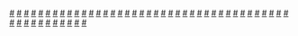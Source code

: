 <a href="https://houhuayuan.vip/%e7%94%b7%e6%9d%83%e5%b8%9d%e5%9b%bd%e9%87%8c%e7%9a%84%e5%a5%b3%e4%ba%ba">#</a>   <a href="https://houhuayuan.vip/%e4%b8%9d%e9%ad%94%e5%a5%b3-%e5%bd%92%e6%9d%a5%e7%9a%84%e8%af%b1%e6%83%91">#</a>   <a href="https://houhuayuan.vip/%e9%ad%85%e9%ad%94">#</a>   <a href="https://houhuayuan.vip/%e5%8f%98%e8%ba%ab%e7%b2%be%e6%b6%b2%e4%be%bf%e5%99%a8">#</a>   <a href="https://houhuayuan.vip/%e7%a6%81%e6%96%ad%e5%8f%8c%e7%94%9f%e5%a7%90%e5%bc%9f-%e7%ac%ac%e4%ba%8c%e7%ab%a0">#</a>   <a href="https://houhuayuan.vip/%e5%a6%96%e7%9a%87%e7%9a%84%e6%98%9f%e7%a9%ba%e5%b8%9d%e5%9b%bd-%e7%ac%ac%e4%b8%80%ef%bc%8c%e4%ba%8c%e7%ab%a0">#</a>   <a href="https://houhuayuan.vip/%e7%a6%81%e6%96%ad%e5%8f%8c%e7%94%9f%e5%a7%90%e5%bc%9f">#</a>   <a href="https://houhuayuan.vip/%e5%85%a8%e8%83%bd%e6%94%b9%e9%80%a0%e5%85%ac%e5%8f%b8-%e7%ac%ac%e4%ba%8c%e7%ab%a0">#</a>   <a href="https://houhuayuan.vip/%e5%85%a8%e8%83%bd%e6%94%b9%e9%80%a0%e5%85%ac%e5%8f%b8">#</a>   <a href="https://houhuayuan.vip/%e6%85%88%e5%96%84%e4%be%bf%e6%9c%8d%e6%97%a5">#</a>   <a href="https://houhuayuan.vip/%e5%a5%b3%e7%94%b7%e4%ba%ba">#</a>   <a href="https://houhuayuan.vip/%e6%b7%ab%e4%b9%8b%e4%bd%93">#</a>   <a href="https://houhuayuan.vip/%e4%ba%ba%e5%a6%96%e5%ae%89%e5%a6%ae%e7%9a%84%e7%a7%98%e5%af%86%e7%94%9f%e6%b4%bb">#</a>   <a href="https://houhuayuan.vip/2100-%e7%ac%ac%e4%ba%8c%e7%ab%a0">#</a>   <a href="https://houhuayuan.vip/2100-%e7%ac%ac%e4%b8%80%e7%ab%a0">#</a>   <a href="https://houhuayuan.vip/%e4%bc%aa%e5%a8%98%e8%b0%83%e6%95%99%e5%ad%a6%e9%99%a2-%e7%ac%ac%e4%ba%8c%e7%ab%a0">#</a>   <a href="https://houhuayuan.vip/%e6%94%b9%e9%80%a0%e5%b8%88">#</a>   <a href="https://houhuayuan.vip/%e5%85%83%e5%b8%85%e7%9a%84%e5%8f%98%e8%ba%ab%e9%a3%8e%e6%b3%a2">#</a>   <a href="https://houhuayuan.vip/%e9%ad%94%e8%99%ab%e5%87%8c%e8%be%b1">#</a>   <a href="https://houhuayuan.vip/%e4%bc%aa%e5%a8%98%e8%b0%83%e6%95%99%e5%ad%a6%e9%99%a2-%e7%ac%ac%e4%b8%80%e7%ab%a0">#</a>   <a href="https://houhuayuan.vip/%e6%af%8d%e5%85%bd-17-40">#</a>   <a href="https://houhuayuan.vip/%e9%aa%97%e5%b1%80%ef%bc%88%e4%b8%8b%ef%bc%89">#</a>   <a href="https://houhuayuan.vip/%e9%aa%97%e5%b1%80%ef%bc%88%e4%b8%8a%ef%bc%89">#</a>   <a href="https://houhuayuan.vip/%e6%af%8d%e5%85%bd">#</a>   <a href="https://houhuayuan.vip/%e6%ac%a7%e5%b0%bc%e5%b8%8c%e7%91%9e%e4%ba%9a-%e8%a7%92%e8%89%b2%e5%88%9b%e5%bb%ba%e7%af%87">#</a>   <a href="https://houhuayuan.vip/%e5%8d%a7%e5%9c%a8%e4%bd%a0%e5%ba%8a%e5%ba%95">#</a>   <a href="https://houhuayuan.vip/%e7%a5%9e%e7%a7%98%e5%86%85%e8%a3%a4">#</a>   <a href="https://houhuayuan.vip/%e5%a1%9a%e9%ac%bc%e8%a2%b6-13-14">#</a>   <a href="https://houhuayuan.vip/%e5%a1%9a%e9%ac%bc%e8%a2%b6">#</a>   <a href="https://houhuayuan.vip/%e5%ae%9e%e9%aa%8c%e5%ae%a4%e9%87%8c%e7%9a%84%e9%bb%91%e7%8c%ab">#</a>   <a href="https://houhuayuan.vip/%e7%a5%9e%e5%a5%87%e5%ae%9e%e9%aa%8c%e5%ae%a4">#</a>   <a href="https://houhuayuan.vip/%e4%ba%a7%e5%8d%b5%e6%88%98%e5%a3%ab%ef%bd%9e%e4%bc%98%e9%87%8c%e7%88%b1%e7%9a%84%e9%80%86%e8%a2%ad">#</a>   <a href="https://houhuayuan.vip/%e7%9c%9f%e2%80%a7%e6%b7%ab%e9%ad%94%e4%bf%ae%e5%a5%b3%e4%bc%a0">#</a>   <a href="https://houhuayuan.vip/%e6%89%b6%e5%a5%b9%e5%90%b8%e8%a1%80%e9%ac%bc%e4%bc%a0%e8%af%b4">#</a>   <a href="https://houhuayuan.vip/%e9%bb%91%e6%9a%97%e9%9d%a2-darkside">#</a>   <a href="https://houhuayuan.vip/%e5%85%89%e6%98%8e%e4%b9%8b%e6%b2%89%e6%b2%a6">#</a>   <a href="https://houhuayuan.vip/%e5%8f%98%e8%ba%ab%e6%80%a7%e5%a5%b4">#</a>   <a href="https://houhuayuan.vip/%e9%ad%85%e9%ad%94%e7%9a%ae%e7%89%a9">#</a>   <a href="https://houhuayuan.vip/%e5%a6%96%e5%a7%ac%e4%b9%8b%e5%8d%b5">#</a>   <a href="https://houhuayuan.vip/%e8%9c%98%e8%9b%9b%e5%a5%b3%e9%83%8e%e7%9a%84%e5%a6%96%e6%b7%ab%e8%89%b7%e7%bf%92-2">#</a>   <a href="https://houhuayuan.vip/%e5%a8%83%e5%a8%83%e5%88%b6%e9%80%a0%e6%89%80">#</a>   <a href="https://houhuayuan.vip/%e5%a4%b1%e5%8e%bb%e7%94%b7%e5%ad%a9%e5%ad%90%e8%ba%ab%e4%bb%bd">#</a>   <a href="https://houhuayuan.vip/%e6%9c%88%e5%a4%9c%e8%8a%b1%e5%9b%ad-%e8%8e%b2%e8%8a%b1%e7%af%87">#</a>   <a href="https://houhuayuan.vip/%e5%8f%98%e8%ba%ab%e9%85%92">#</a>   <a href="https://houhuayuan.vip/%e6%8d%a2%e8%ba%ab%e5%a5%b3%e9%83%8e">#</a>   <a href="https://houhuayuan.vip/%e6%ac%b2%e5%a5%b4%e4%b8%8e%e6%80%a7">#</a>   <a href="https://houhuayuan.vip/%e5%8f%ac%e5%94%a4%e5%b8%88%e6%ac%a3%e6%ac%a3%e4%b8%8e%e8%a7%a6%e6%89%8b%e5%8f%ac%e5%94%a4%e5%85%bd">#</a>   <a href="https://houhuayuan.vip/%e6%80%aa%e5%a5%87eva%e4%bd%9c%e6%88%98%e7%89%b9%e8%ae%ad">#</a>   <a href="https://houhuayuan.vip/%e5%90%8e%e5%a4%a9%e5%a5%b3%e7%94%9f">#</a>   <a href="https://houhuayuan.vip/%e5%a7%90%e5%a7%90%e7%9a%84%e9%98%b4%e8%b0%8b">#</a>   